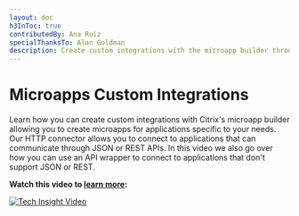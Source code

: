 ```yaml
---
layout: doc
h3InToc: true
contributedBy: Ana Ruiz
specialThanksTo: Alan Goldman
description: Create custom integrations with the microapp builder through the HTTP connector.
---
```

# Microapps Custom Integrations

Learn how you can create custom integrations with Citrix's microapp builder allowing you to create microapps for applications specific to your needs. Our HTTP connector allows you to connect to applications that can communicate through JSON or REST APIs. In this video we also go over how you can use an API wrapper to connect to applications that don't support JSON or REST.

**Watch this video to [learn more](https://www.youtube.com/watch?v=xbuyNoPtdac):**

[![Tech Insight Video](/en-us/tech-zone/learn/media/shared_video-placeholder.png)](https://www.youtube.com/watch?v=xbuyNoPtdac)
